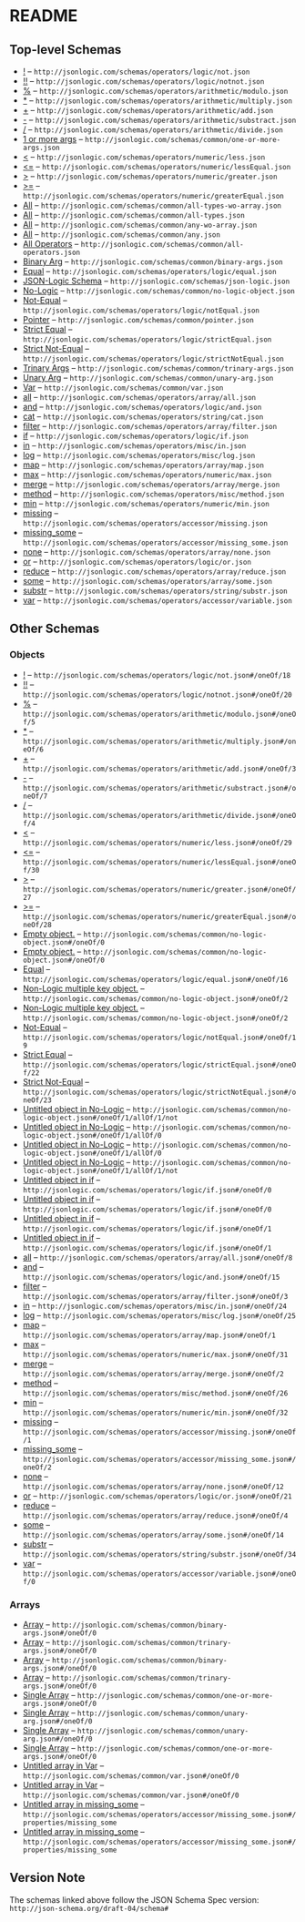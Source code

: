 # README

## Top-level Schemas

-   [!](./not.md "Logical negation (“not”)") – `http://jsonlogic.com/schemas/operators/logic/not.json`
-   [!!](./notnot.md "Double negation, or “cast to a boolean") – `http://jsonlogic.com/schemas/operators/logic/notnot.json`
-   [%](./modulo.md "Module") – `http://jsonlogic.com/schemas/operators/arithmetic/modulo.json`
-   [\*](./multiply.md "Multiplication") – `http://jsonlogic.com/schemas/operators/arithmetic/multiply.json`
-   [+](./add.md "Addition") – `http://jsonlogic.com/schemas/operators/arithmetic/add.json`
-   [-](./substract.md "Subtraction") – `http://jsonlogic.com/schemas/operators/arithmetic/substract.json`
-   [/](./divide.md "Division") – `http://jsonlogic.com/schemas/operators/arithmetic/divide.json`
-   [1 or more args](./one-or-more-args.md "With 1 or more arguments") – `http://jsonlogic.com/schemas/common/one-or-more-args.json`
-   [&lt;](./less.md "Less than") – `http://jsonlogic.com/schemas/operators/numeric/less.json`
-   [&lt;=](./lessequal.md "Less than or equal to") – `http://jsonlogic.com/schemas/operators/numeric/lessEqual.json`
-   [>](./greater.md "Greater than") – `http://jsonlogic.com/schemas/operators/numeric/greater.json`
-   [>=](./greaterequal.md "Greater than or equal to") – `http://jsonlogic.com/schemas/operators/numeric/greaterEqual.json`
-   [All](./all-types-wo-array.md "Any valid JSON data type, except array primitive") – `http://jsonlogic.com/schemas/common/all-types-wo-array.json`
-   [All](./all-types.md "Any valid JSON data type") – `http://jsonlogic.com/schemas/common/all-types.json`
-   [All](./any-wo-array.md "Any valid JSON Logic data source, except array primitive") – `http://jsonlogic.com/schemas/common/any-wo-array.json`
-   [All](./any.md "Any valid JSON Logic data source") – `http://jsonlogic.com/schemas/common/any.json`
-   [All Operators](./all-operators.md "Any valid JSON Logic data source, expect primitive types") – `http://jsonlogic.com/schemas/common/all-operators.json`
-   [Binary Arg](./binary-args.md "Up to two args of valid JSON Logic data source") – `http://jsonlogic.com/schemas/common/binary-args.json`
-   [Equal](./equal.md "Tests equality, with type coercion") – `http://jsonlogic.com/schemas/operators/logic/equal.json`
-   [JSON-Logic Schema](./json-logic.md "Build complex rules, serialize them as JSON, share them between front-end and back-end") – `http://jsonlogic.com/schemas/json-logic.json`
-   [No-Logic](./no-logic-object.md "Any valid JSON object which is not a logic rule") – `http://jsonlogic.com/schemas/common/no-logic-object.json`
-   [Not-Equal](./notequal.md "Tests not-equal, with type coercion") – `http://jsonlogic.com/schemas/operators/logic/notEqual.json`
-   [Pointer](./pointer.md "Schema to access properties of an object or items of an array by index") – `http://jsonlogic.com/schemas/common/pointer.json`
-   [Strict Equal](./strictequal.md "Tests strict equality") – `http://jsonlogic.com/schemas/operators/logic/strictEqual.json`
-   [Strict Not-Equal](./strictnotequal.md "Tests strict not-equal") – `http://jsonlogic.com/schemas/operators/logic/strictNotEqual.json`
-   [Trinary Args](./trinary-args.md "Up to three args of valid JSON Logic data source") – `http://jsonlogic.com/schemas/common/trinary-args.json`
-   [Unary Arg](./unary-arg.md "Only one valid JSON Logic data source") – `http://jsonlogic.com/schemas/common/unary-arg.json`
-   [Var](./var.md "Retrieve data from the provided data object") – `http://jsonlogic.com/schemas/common/var.json`
-   [all](./all.md "These operations take an array, and perform a test on each member of that array") – `http://jsonlogic.com/schemas/operators/array/all.json`
-   [and](./and.md "and can be used for simple boolean tests, with 1 or more arguments") – `http://jsonlogic.com/schemas/operators/logic/and.json`
-   [cat](./cat.md "Concatenate all the supplied arguments") – `http://jsonlogic.com/schemas/operators/string/cat.json`
-   [filter](./filter.md "You can use filter to keep only elements of the array that pass a test") – `http://jsonlogic.com/schemas/operators/array/filter.json`
-   [if](./if.md 'The if statement typically takes 3 arguments: a condition (if), what to do if it’s true (then), and what to do if it’s false (else), like: {"if" :  true, "yes", "no" }') – `http://jsonlogic.com/schemas/operators/logic/if.json`
-   [in](./in.md 'If the second argument is an array, tests that the first argument is a member of the array: {"in":\[ "Ringo", "John", "Paul", "George", "Ringo" ]}') – `http://jsonlogic.com/schemas/operators/misc/in.json`
-   [log](./log.md "Logs the first value to console, then passes it through unmodified") – `http://jsonlogic.com/schemas/operators/misc/log.json`
-   [map](./map.md "You can use map to perform an action on every member of an array") – `http://jsonlogic.com/schemas/operators/array/map.json`
-   [max](./max.md "Return the maximum from a list of values") – `http://jsonlogic.com/schemas/operators/numeric/max.json`
-   [merge](./merge.md "Takes one or more arrays, and merges them into one array") – `http://jsonlogic.com/schemas/operators/array/merge.json`
-   [method](./method.md "If your rule needs to call a method on an object, you can use the built-in method operation") – `http://jsonlogic.com/schemas/operators/misc/method.json`
-   [min](./min.md "Return the minimum from a list of values") – `http://jsonlogic.com/schemas/operators/numeric/min.json`
-   [missing](./missing.md "Takes an array of data keys to search for (same format as var)") – `http://jsonlogic.com/schemas/operators/accessor/missing.json`
-   [missing_some](./missing_some.md "Takes a minimum number of data keys that are required, and an array of keys to search for (same format as var or missing)") – `http://jsonlogic.com/schemas/operators/accessor/missing_some.json`
-   [none](./none.md "These operations take an array, and perform a test on each member of that array") – `http://jsonlogic.com/schemas/operators/array/none.json`
-   [or](./or.md "or can be used for simple boolean tests, with 1 or more arguments") – `http://jsonlogic.com/schemas/operators/logic/or.json`
-   [reduce](./reduce.md "You can use reduce to combine all the elements in an array into a single value, like adding up a list of numbers") – `http://jsonlogic.com/schemas/operators/array/reduce.json`
-   [some](./some.md "These operations take an array, and perform a test on each member of that array") – `http://jsonlogic.com/schemas/operators/array/some.json`
-   [substr](./substr.md "Get a portion of a string") – `http://jsonlogic.com/schemas/operators/string/substr.json`
-   [var](./variable.md "Retrieve data from the provided data object") – `http://jsonlogic.com/schemas/operators/accessor/variable.json`

## Other Schemas

### Objects

-   [!](./all-operators-oneof-.md "Logical negation (“not”)") – `http://jsonlogic.com/schemas/operators/logic/not.json#/oneOf/18`
-   [!!](./all-operators-oneof--1.md "Double negation, or “cast to a boolean") – `http://jsonlogic.com/schemas/operators/logic/notnot.json#/oneOf/20`
-   [%](./all-operators-oneof--2.md "Module") – `http://jsonlogic.com/schemas/operators/arithmetic/modulo.json#/oneOf/5`
-   [\*](./all-operators-oneof--3.md "Multiplication") – `http://jsonlogic.com/schemas/operators/arithmetic/multiply.json#/oneOf/6`
-   [+](./all-operators-oneof--4.md "Addition") – `http://jsonlogic.com/schemas/operators/arithmetic/add.json#/oneOf/3`
-   [-](./all-operators-oneof--.md "Subtraction") – `http://jsonlogic.com/schemas/operators/arithmetic/substract.json#/oneOf/7`
-   [/](./all-operators-oneof--5.md "Division") – `http://jsonlogic.com/schemas/operators/arithmetic/divide.json#/oneOf/4`
-   [&lt;](./all-operators-oneof--6.md "Less than") – `http://jsonlogic.com/schemas/operators/numeric/less.json#/oneOf/29`
-   [&lt;=](./all-operators-oneof--7.md "Less than or equal to") – `http://jsonlogic.com/schemas/operators/numeric/lessEqual.json#/oneOf/30`
-   [>](./all-operators-oneof--8.md "Greater than") – `http://jsonlogic.com/schemas/operators/numeric/greater.json#/oneOf/27`
-   [>=](./all-operators-oneof--9.md "Greater than or equal to") – `http://jsonlogic.com/schemas/operators/numeric/greaterEqual.json#/oneOf/28`
-   [Empty object.](./no-logic-object-oneof-empty-object.md) – `http://jsonlogic.com/schemas/common/no-logic-object.json#/oneOf/0`
-   [Empty object.](./no-logic-object-oneof-empty-object.md) – `http://jsonlogic.com/schemas/common/no-logic-object.json#/oneOf/0`
-   [Equal](./all-operators-oneof-equal.md "Tests equality, with type coercion") – `http://jsonlogic.com/schemas/operators/logic/equal.json#/oneOf/16`
-   [Non-Logic multiple key object.](./no-logic-object-oneof-non-logic-multiple-key-object.md) – `http://jsonlogic.com/schemas/common/no-logic-object.json#/oneOf/2`
-   [Non-Logic multiple key object.](./no-logic-object-oneof-non-logic-multiple-key-object.md) – `http://jsonlogic.com/schemas/common/no-logic-object.json#/oneOf/2`
-   [Not-Equal](./all-operators-oneof-not-equal.md "Tests not-equal, with type coercion") – `http://jsonlogic.com/schemas/operators/logic/notEqual.json#/oneOf/19`
-   [Strict Equal](./all-operators-oneof-strict-equal.md "Tests strict equality") – `http://jsonlogic.com/schemas/operators/logic/strictEqual.json#/oneOf/22`
-   [Strict Not-Equal](./all-operators-oneof-strict-not-equal.md "Tests strict not-equal") – `http://jsonlogic.com/schemas/operators/logic/strictNotEqual.json#/oneOf/23`
-   [Untitled object in No-Logic](./no-logic-object-oneof-non-logic-single-key-object-allof-1-not.md) – `http://jsonlogic.com/schemas/common/no-logic-object.json#/oneOf/1/allOf/1/not`
-   [Untitled object in No-Logic](./no-logic-object-oneof-non-logic-single-key-object-allof-0.md) – `http://jsonlogic.com/schemas/common/no-logic-object.json#/oneOf/1/allOf/0`
-   [Untitled object in No-Logic](./no-logic-object-oneof-non-logic-single-key-object-allof-0.md) – `http://jsonlogic.com/schemas/common/no-logic-object.json#/oneOf/1/allOf/0`
-   [Untitled object in No-Logic](./no-logic-object-oneof-non-logic-single-key-object-allof-1-not.md) – `http://jsonlogic.com/schemas/common/no-logic-object.json#/oneOf/1/allOf/1/not`
-   [Untitled object in if](./if-oneof-0.md) – `http://jsonlogic.com/schemas/operators/logic/if.json#/oneOf/0`
-   [Untitled object in if](./if-oneof-0.md) – `http://jsonlogic.com/schemas/operators/logic/if.json#/oneOf/0`
-   [Untitled object in if](./if-oneof-1.md) – `http://jsonlogic.com/schemas/operators/logic/if.json#/oneOf/1`
-   [Untitled object in if](./if-oneof-1.md) – `http://jsonlogic.com/schemas/operators/logic/if.json#/oneOf/1`
-   [all](./all-operators-oneof-all.md "These operations take an array, and perform a test on each member of that array") – `http://jsonlogic.com/schemas/operators/array/all.json#/oneOf/8`
-   [and](./all-operators-oneof-and.md "and can be used for simple boolean tests, with 1 or more arguments") – `http://jsonlogic.com/schemas/operators/logic/and.json#/oneOf/15`
-   [filter](./var-oneof-filter.md "You can use filter to keep only elements of the array that pass a test") – `http://jsonlogic.com/schemas/operators/array/filter.json#/oneOf/3`
-   [in](./all-operators-oneof-in.md 'If the second argument is an array, tests that the first argument is a member of the array: {"in":\[ "Ringo", "John", "Paul", "George", "Ringo" ]}') – `http://jsonlogic.com/schemas/operators/misc/in.json#/oneOf/24`
-   [log](./all-operators-oneof-log.md "Logs the first value to console, then passes it through unmodified") – `http://jsonlogic.com/schemas/operators/misc/log.json#/oneOf/25`
-   [map](./var-oneof-map.md "You can use map to perform an action on every member of an array") – `http://jsonlogic.com/schemas/operators/array/map.json#/oneOf/1`
-   [max](./all-operators-oneof-max.md "Return the maximum from a list of values") – `http://jsonlogic.com/schemas/operators/numeric/max.json#/oneOf/31`
-   [merge](./var-oneof-merge.md "Takes one or more arrays, and merges them into one array") – `http://jsonlogic.com/schemas/operators/array/merge.json#/oneOf/2`
-   [method](./all-operators-oneof-method.md "If your rule needs to call a method on an object, you can use the built-in method operation") – `http://jsonlogic.com/schemas/operators/misc/method.json#/oneOf/26`
-   [min](./all-operators-oneof-min.md "Return the minimum from a list of values") – `http://jsonlogic.com/schemas/operators/numeric/min.json#/oneOf/32`
-   [missing](./all-operators-oneof-missing.md "Takes an array of data keys to search for (same format as var)") – `http://jsonlogic.com/schemas/operators/accessor/missing.json#/oneOf/1`
-   [missing_some](./all-operators-oneof-missing_some.md "Takes a minimum number of data keys that are required, and an array of keys to search for (same format as var or missing)") – `http://jsonlogic.com/schemas/operators/accessor/missing_some.json#/oneOf/2`
-   [none](./all-operators-oneof-none.md "These operations take an array, and perform a test on each member of that array") – `http://jsonlogic.com/schemas/operators/array/none.json#/oneOf/12`
-   [or](./all-operators-oneof-or.md "or can be used for simple boolean tests, with 1 or more arguments") – `http://jsonlogic.com/schemas/operators/logic/or.json#/oneOf/21`
-   [reduce](./var-oneof-reduce.md "You can use reduce to combine all the elements in an array into a single value, like adding up a list of numbers") – `http://jsonlogic.com/schemas/operators/array/reduce.json#/oneOf/4`
-   [some](./all-operators-oneof-some.md "These operations take an array, and perform a test on each member of that array") – `http://jsonlogic.com/schemas/operators/array/some.json#/oneOf/14`
-   [substr](./all-operators-oneof-substr.md "Get a portion of a string") – `http://jsonlogic.com/schemas/operators/string/substr.json#/oneOf/34`
-   [var](./all-operators-oneof-var.md "Retrieve data from the provided data object") – `http://jsonlogic.com/schemas/operators/accessor/variable.json#/oneOf/0`

### Arrays

-   [Array](./binary-args-oneof-array.md "An array with one or two elements") – `http://jsonlogic.com/schemas/common/binary-args.json#/oneOf/0`
-   [Array](./trinary-args-oneof-array.md "An array with one or three elements") – `http://jsonlogic.com/schemas/common/trinary-args.json#/oneOf/0`
-   [Array](./binary-args-oneof-array.md "An array with one or two elements") – `http://jsonlogic.com/schemas/common/binary-args.json#/oneOf/0`
-   [Array](./trinary-args-oneof-array.md "An array with one or three elements") – `http://jsonlogic.com/schemas/common/trinary-args.json#/oneOf/0`
-   [Single Array](./one-or-more-args-oneof-single-array.md "An array with 1 or more elements") – `http://jsonlogic.com/schemas/common/one-or-more-args.json#/oneOf/0`
-   [Single Array](./unary-arg-oneof-single-array.md "An array with just one element") – `http://jsonlogic.com/schemas/common/unary-arg.json#/oneOf/0`
-   [Single Array](./unary-arg-oneof-single-array.md "An array with just one element") – `http://jsonlogic.com/schemas/common/unary-arg.json#/oneOf/0`
-   [Single Array](./one-or-more-args-oneof-single-array.md "An array with 1 or more elements") – `http://jsonlogic.com/schemas/common/one-or-more-args.json#/oneOf/0`
-   [Untitled array in Var](./var-oneof-0.md) – `http://jsonlogic.com/schemas/common/var.json#/oneOf/0`
-   [Untitled array in Var](./var-oneof-0.md) – `http://jsonlogic.com/schemas/common/var.json#/oneOf/0`
-   [Untitled array in missing_some](./missing_some-properties-missing_some.md) – `http://jsonlogic.com/schemas/operators/accessor/missing_some.json#/properties/missing_some`
-   [Untitled array in missing_some](./missing_some-properties-missing_some.md) – `http://jsonlogic.com/schemas/operators/accessor/missing_some.json#/properties/missing_some`

## Version Note

The schemas linked above follow the JSON Schema Spec version: `http://json-schema.org/draft-04/schema#`
